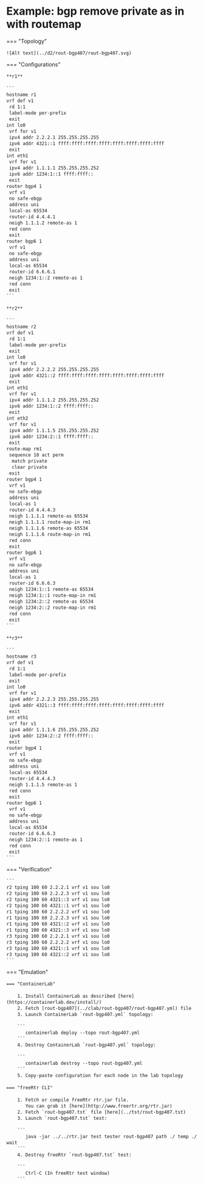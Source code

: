 # Example: bgp remove private as in with routemap

=== "Topology"

    ![Alt text](../d2/rout-bgp407/rout-bgp407.svg)

=== "Configurations"

    **r1**

    ```
    hostname r1
    vrf def v1
     rd 1:1
     label-mode per-prefix
     exit
    int lo0
     vrf for v1
     ipv4 addr 2.2.2.1 255.255.255.255
     ipv6 addr 4321::1 ffff:ffff:ffff:ffff:ffff:ffff:ffff:ffff
     exit
    int eth1
     vrf for v1
     ipv4 addr 1.1.1.1 255.255.255.252
     ipv6 addr 1234:1::1 ffff:ffff::
     exit
    router bgp4 1
     vrf v1
     no safe-ebgp
     address uni
     local-as 65534
     router-id 4.4.4.1
     neigh 1.1.1.2 remote-as 1
     red conn
     exit
    router bgp6 1
     vrf v1
     no safe-ebgp
     address uni
     local-as 65534
     router-id 6.6.6.1
     neigh 1234:1::2 remote-as 1
     red conn
     exit
    ```

    **r2**

    ```
    hostname r2
    vrf def v1
     rd 1:1
     label-mode per-prefix
     exit
    int lo0
     vrf for v1
     ipv4 addr 2.2.2.2 255.255.255.255
     ipv6 addr 4321::2 ffff:ffff:ffff:ffff:ffff:ffff:ffff:ffff
     exit
    int eth1
     vrf for v1
     ipv4 addr 1.1.1.2 255.255.255.252
     ipv6 addr 1234:1::2 ffff:ffff::
     exit
    int eth2
     vrf for v1
     ipv4 addr 1.1.1.5 255.255.255.252
     ipv6 addr 1234:2::1 ffff:ffff::
     exit
    route-map rm1
     sequence 10 act perm
      match private
      clear private
     exit
    router bgp4 1
     vrf v1
     no safe-ebgp
     address uni
     local-as 1
     router-id 4.4.4.3
     neigh 1.1.1.1 remote-as 65534
     neigh 1.1.1.1 route-map-in rm1
     neigh 1.1.1.6 remote-as 65534
     neigh 1.1.1.6 route-map-in rm1
     red conn
     exit
    router bgp6 1
     vrf v1
     no safe-ebgp
     address uni
     local-as 1
     router-id 6.6.6.3
     neigh 1234:1::1 remote-as 65534
     neigh 1234:1::1 route-map-in rm1
     neigh 1234:2::2 remote-as 65534
     neigh 1234:2::2 route-map-in rm1
     red conn
     exit
    ```

    **r3**

    ```
    hostname r3
    vrf def v1
     rd 1:1
     label-mode per-prefix
     exit
    int lo0
     vrf for v1
     ipv4 addr 2.2.2.3 255.255.255.255
     ipv6 addr 4321::3 ffff:ffff:ffff:ffff:ffff:ffff:ffff:ffff
     exit
    int eth1
     vrf for v1
     ipv4 addr 1.1.1.6 255.255.255.252
     ipv6 addr 1234:2::2 ffff:ffff::
     exit
    router bgp4 1
     vrf v1
     no safe-ebgp
     address uni
     local-as 65534
     router-id 4.4.4.3
     neigh 1.1.1.5 remote-as 1
     red conn
     exit
    router bgp6 1
     vrf v1
     no safe-ebgp
     address uni
     local-as 65534
     router-id 6.6.6.3
     neigh 1234:2::1 remote-as 1
     red conn
     exit
    ```

=== "Verification"

    ```
    r2 tping 100 60 2.2.2.1 vrf v1 sou lo0
    r2 tping 100 60 2.2.2.3 vrf v1 sou lo0
    r2 tping 100 60 4321::3 vrf v1 sou lo0
    r2 tping 100 60 4321::1 vrf v1 sou lo0
    r1 tping 100 60 2.2.2.2 vrf v1 sou lo0
    r1 tping 100 60 2.2.2.3 vrf v1 sou lo0
    r1 tping 100 60 4321::2 vrf v1 sou lo0
    r1 tping 100 60 4321::3 vrf v1 sou lo0
    r3 tping 100 60 2.2.2.1 vrf v1 sou lo0
    r3 tping 100 60 2.2.2.2 vrf v1 sou lo0
    r3 tping 100 60 4321::1 vrf v1 sou lo0
    r3 tping 100 60 4321::2 vrf v1 sou lo0
    ```

=== "Emulation"

    === "ContainerLab"

        1. Install ContainerLab as described [here](https://containerlab.dev/install/)  
        2. Fetch [rout-bgp407](../clab/rout-bgp407/rout-bgp407.yml) file  
        3. Launch ContainerLab `rout-bgp407.yml` topology:  

        ```
           containerlab deploy --topo rout-bgp407.yml  
        ```
        4. Destroy ContainerLab `rout-bgp407.yml` topology:  

        ```
           containerlab destroy --topo rout-bgp407.yml  
        ```
        5. Copy-paste configuration for each node in the lab topology

    === "freeRtr CLI"

        1. Fetch or compile freeRtr rtr.jar file.  
           You can grab it [here](http://www.freertr.org/rtr.jar)  
        2. Fetch `rout-bgp407.tst` file [here](../tst/rout-bgp407.tst)  
        3. Launch `rout-bgp407.tst` test:  

        ```
           java -jar ../../rtr.jar test tester rout-bgp407 path ./ temp ./ wait
        ```
        4. Destroy freeRtr `rout-bgp407.tst` test:  

        ```
           Ctrl-C (In freeRtr test window)
        ```

